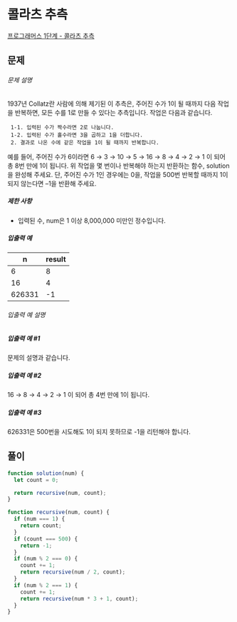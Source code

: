 # 콜라츠 추측

[프로그래머스 1단계 - 콜라츠 추측](https://school.programmers.co.kr/learn/courses/30/lessons/12943)

## 문제

###### 문제 설명

1937년 Collatz란 사람에 의해 제기된 이 추측은, 주어진 수가 1이 될 때까지 다음 작업을 반복하면, 모든 수를 1로 만들 수 있다는 추측입니다. 작업은 다음과 같습니다.

```
 1-1. 입력된 수가 짝수라면 2로 나눕니다.
 1-2. 입력된 수가 홀수라면 3을 곱하고 1을 더합니다.
 2. 결과로 나온 수에 같은 작업을 1이 될 때까지 반복합니다.
```

예를 들어, 주어진 수가 6이라면 6 → 3 → 10 → 5 → 16 → 8 → 4 → 2 → 1 이 되어 총 8번 만에 1이 됩니다. 위 작업을 몇 번이나 반복해야 하는지 반환하는 함수, solution을 완성해 주세요. 단, 주어진 수가 1인 경우에는 0을, 작업을 500번 반복할 때까지 1이 되지 않는다면 –1을 반환해 주세요.

##### 제한 사항

- 입력된 수, num은 1 이상 8,000,000 미만인 정수입니다.

##### 입출력 예

| n      | result |
| ------ | ------ |
| 6      | 8      |
| 16     | 4      |
| 626331 | -1     |

###### 입출력 예 설명

##### 입출력 예 #1

문제의 설명과 같습니다.

##### 입출력 예 #2

16 → 8 → 4 → 2 → 1 이 되어 총 4번 만에 1이 됩니다.

##### 입출력 예 #3

626331은 500번을 시도해도 1이 되지 못하므로 -1을 리턴해야 합니다.

## 풀이

```javascript
function solution(num) {
  let count = 0;

  return recursive(num, count);
}

function recursive(num, count) {
  if (num === 1) {
    return count;
  }
  if (count === 500) {
    return -1;
  }
  if (num % 2 === 0) {
    count += 1;
    return recursive(num / 2, count);
  }
  if (num % 2 === 1) {
    count += 1;
    return recursive(num * 3 + 1, count);
  }
}
```
